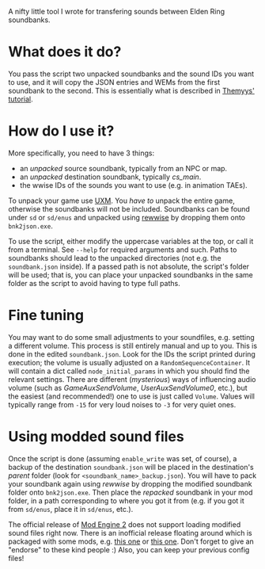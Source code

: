 A nifty little tool I wrote for transfering sounds between Elden Ring soundbanks. 

# What does it do?
You pass the script two unpacked soundbanks and the sound IDs you want to use, and it will copy the JSON entries and WEMs from the first soundbank to the second. This is essentially what is described in [Themyys' tutorial](http://soulsmodding.wikidot.com/tutorial:main#toc9).

# How do I use it?
More specifically, you need to have 3 things:
- an *unpacked* source soundbank, typically from an NPC or map.
- an *unpacked* destination soundbank, typically *cs_main*.
- the wwise IDs of the sounds you want to use (e.g. in animation TAEs).

To unpack your game use [UXM](https://github.com/Nordgaren/UXM-Selective-Unpack). You *have to* unpack the entire game, otherwise the soundbanks will not be included. Soundbanks can be found under `sd` or `sd/enus` and unpacked using [rewwise](https://github.com/vswarte/rewwise/) by dropping them onto `bnk2json.exe`.

To use the script, either modify the uppercase variables at the top, or call it from a terminal. See `--help` for required arguments and such. Paths to soundbanks should lead to the unpacked directories (not e.g. the `soundbank.json` inside). If a passed path is not absolute, the script's folder will be used; that is, you can place your unpacked soundbanks in the same folder as the script to avoid having to type full paths.

# Fine tuning
You may want to do some small adjustments to your soundfiles, e.g. setting a different volume. This process is still entirely manual and up to you. This is done in the edited `soundbank.json`. Look for the IDs the script printed during execution; the volume is usually adjusted on a `RandomSequenceContainer`. It will contain a dict called `node_initial_params` in which you should find the relevant settings. There are different (*mysterious*) ways of influencing audio volume (such as *GameAuxSendVolume*, *UserAuxSendVolume0*, etc.), but the easiest (and recommended!) one to use is just called `Volume`. Values will typically range from `-15` for very loud noises to `-3` for very quiet ones. 

# Using modded sound files
Once the script is done (assuming `enable_write` was set, of course), a backup of the destination `soundbank.json` will be placed in the destination's *parent* folder (look for `<soundbank_name>_backup.json`). You will have to pack your soundbank again using *rewwise* by dropping the modified soundbank folder onto `bnk2json.exe`. Then place the *repacked* soundbank in your mod folder, in a path corresponding to where you got it from (e.g. if you got it from `sd/enus`, place it in `sd/enus`, etc.).

The official release of [Mod Engine 2](https://github.com/soulsmods/ModEngine2) does not support loading modified sound files right now. There is an inofficial release floating around which is packaged with some mods, e.g. [this one](https://www.nexusmods.com/eldenring/mods/6384) or [this one](https://www.nexusmods.com/eldenring/mods/6340). Don't forget to give an "endorse" to these kind people :) Also, you can keep your previous config files!
